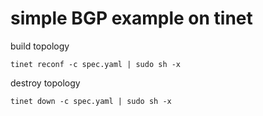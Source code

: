# simple BGP example on tinet
build topology
```
tinet reconf -c spec.yaml | sudo sh -x
```

destroy topology
```
tinet down -c spec.yaml | sudo sh -x
```